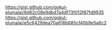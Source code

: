 https://gist.github.com/gokul-elumalai/6d62c08e9dbd7a4df73f012f67fd9935
https://gist.github.com/gokul-elumalai/e5c6429dea70a616b685cf40b9e5a6c2

